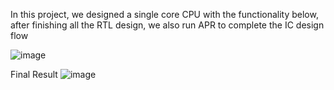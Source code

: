 In this project, we designed a single core CPU with the functionality below, after finishing all the RTL design, we also run APR to complete the IC design flow 

![image](https://github.com/hello1755/Single-core-CPU/assets/57975289/d1485e5b-9f32-46ad-8b80-fe0b733f6d2b)

Final Result
![image](https://github.com/hello1755/Single-core-CPU/assets/57975289/ed3644ac-f13e-4195-80ba-24939d016d17)


